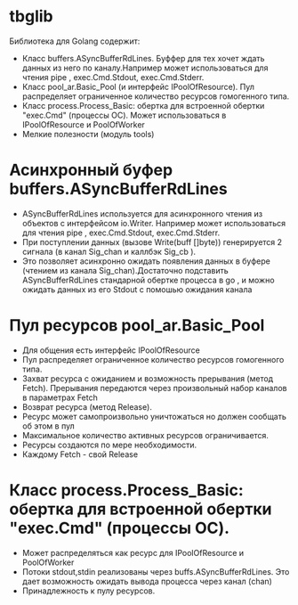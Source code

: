 # tbglib
Библиотека для Golang содержит:
- Класс buffers.ASyncBufferRdLines. Буффер для тех  хочет ждать данных из него по каналу.Например может использоваться для чтения pipe , exec.Cmd.Stdout, exec.Cmd.Stderr. 
- Класс pool_ar.Basic_Pool (и интерфейс IPoolOfResource). Пул распределяет ограниченное количество ресурсов гомогенного типа. 
- Класс process.Process_Basic: обертка для встроенной обертки "exec.Cmd" (процессы ОС). Может использоваться в  IPoolOfResource и PoolOfWorker
- Мелкие полезности (модуль tools)

# Асинхронный буфер buffers.ASyncBufferRdLines
- ASyncBufferRdLines используется для асинхронного чтения из объектов с интерфейсом io.Writer. Например может использоваться для чтения pipe , exec.Cmd.Stdout, exec.Cmd.Stderr. 
- При поступлении данных (вызове Write(buff []byte)) генерируется 2 сигнала (в канал Sig_chan и каллбэк Sig_cb ). 
- Это позволяет асинхронно ожидать появления данных в буфере (чтением из канала Sig_chan).Достаточно подставить ASyncBufferRdLines стандарной обертке процесса в go , и можно ожидать данных из его Stdout с помошью ожидания канала

# Пул ресурсов pool_ar.Basic_Pool 
- Для общения есть интерфейс IPoolOfResource  
- Пул распределяет ограниченное количество ресурсов гомогенного типа. 
- Захват ресурса с ожиданием и возможность прерывания (метод Fetch). Прерывания передаются через произвольный набор каналов в параметрах Fetch
- Возврат ресурса (метод Release).
- Ресурс может самопроизвольно уничтожаться но должен сообщать об этом в пул
- Максимальное количество активных ресурсов ограничивается. 
- Ресурсы создаются по мере необходимости.
- Каждому Fetch - свой Release

# Класс process.Process_Basic: обертка для встроенной обертки "exec.Cmd" (процессы ОС). 
  - Может распределяться как ресурс для IPoolOfResource и PoolOfWorker
  - Потоки stdout,stdin реализованы через buffs.ASyncBufferRdLines.  Это дает возможность ожидать вывода процесса через канал (chan)
  - Принадлежность к пулу ресурсов.
